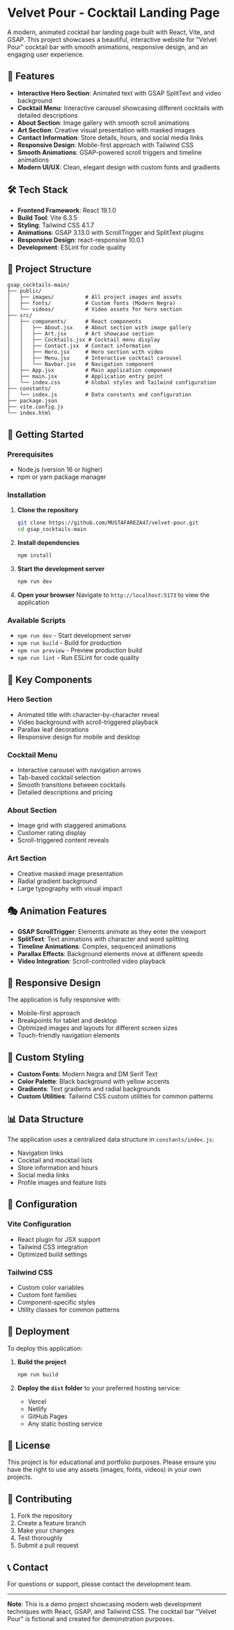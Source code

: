 # Velvet Pour - Cocktail Landing Page

A modern, animated cocktail bar landing page built with React, Vite, and GSAP. This project showcases a beautiful, interactive website for "Velvet Pour" cocktail bar with smooth animations, responsive design, and an engaging user experience.

## 🍹 Features

-   **Interactive Hero Section**: Animated text with GSAP SplitText and video background
-   **Cocktail Menu**: Interactive carousel showcasing different cocktails with detailed descriptions
-   **About Section**: Image gallery with smooth scroll animations
-   **Art Section**: Creative visual presentation with masked images
-   **Contact Information**: Store details, hours, and social media links
-   **Responsive Design**: Mobile-first approach with Tailwind CSS
-   **Smooth Animations**: GSAP-powered scroll triggers and timeline animations
-   **Modern UI/UX**: Clean, elegant design with custom fonts and gradients

## 🛠️ Tech Stack

-   **Frontend Framework**: React 19.1.0
-   **Build Tool**: Vite 6.3.5
-   **Styling**: Tailwind CSS 4.1.7
-   **Animations**: GSAP 3.13.0 with ScrollTrigger and SplitText plugins
-   **Responsive Design**: react-responsive 10.0.1
-   **Development**: ESLint for code quality

## 📁 Project Structure

```
gsap_cocktails-main/
├── public/
│   ├── images/          # All project images and assets
│   ├── fonts/           # Custom fonts (Modern Negra)
│   └── videos/          # Video assets for hero section
├── src/
│   ├── components/      # React components
│   │   ├── About.jsx    # About section with image gallery
│   │   ├── Art.jsx      # Art showcase section
│   │   ├── Cocktails.jsx # Cocktail menu display
│   │   ├── Contact.jsx  # Contact information
│   │   ├── Hero.jsx     # Hero section with video
│   │   ├── Menu.jsx     # Interactive cocktail carousel
│   │   └── Navbar.jsx   # Navigation component
│   ├── App.jsx          # Main application component
│   ├── main.jsx         # Application entry point
│   └── index.css        # Global styles and Tailwind configuration
├── constants/
│   └── index.js         # Data constants and configuration
├── package.json
├── vite.config.js
└── index.html
```

## 🚀 Getting Started

### Prerequisites

-   Node.js (version 16 or higher)
-   npm or yarn package manager

### Installation

1. **Clone the repository**

    ```bash
    git clone https://github.com/MUSTAFAREZA47/velvet-pour.git
    cd gsap_cocktails-main
    ```

2. **Install dependencies**

    ```bash
    npm install
    ```

3. **Start the development server**

    ```bash
    npm run dev
    ```

4. **Open your browser**
   Navigate to `http://localhost:5173` to view the application

### Available Scripts

-   `npm run dev` - Start development server
-   `npm run build` - Build for production
-   `npm run preview` - Preview production build
-   `npm run lint` - Run ESLint for code quality

## 🎨 Key Components

### Hero Section

-   Animated title with character-by-character reveal
-   Video background with scroll-triggered playback
-   Parallax leaf decorations
-   Responsive design for mobile and desktop

### Cocktail Menu

-   Interactive carousel with navigation arrows
-   Tab-based cocktail selection
-   Smooth transitions between cocktails
-   Detailed descriptions and pricing

### About Section

-   Image grid with staggered animations
-   Customer rating display
-   Scroll-triggered content reveals

### Art Section

-   Creative masked image presentation
-   Radial gradient background
-   Large typography with visual impact

## 🎭 Animation Features

-   **GSAP ScrollTrigger**: Elements animate as they enter the viewport
-   **SplitText**: Text animations with character and word splitting
-   **Timeline Animations**: Complex, sequenced animations
-   **Parallax Effects**: Background elements move at different speeds
-   **Video Integration**: Scroll-controlled video playback

## 📱 Responsive Design

The application is fully responsive with:

-   Mobile-first approach
-   Breakpoints for tablet and desktop
-   Optimized images and layouts for different screen sizes
-   Touch-friendly navigation elements

## 🎨 Custom Styling

-   **Custom Fonts**: Modern Negra and DM Serif Text
-   **Color Palette**: Black background with yellow accents
-   **Gradients**: Text gradients and radial backgrounds
-   **Custom Utilities**: Tailwind CSS custom utilities for common patterns

## 📊 Data Structure

The application uses a centralized data structure in `constants/index.js`:

-   Navigation links
-   Cocktail and mocktail lists
-   Store information and hours
-   Social media links
-   Profile images and feature lists

## 🔧 Configuration

### Vite Configuration

-   React plugin for JSX support
-   Tailwind CSS integration
-   Optimized build settings

### Tailwind CSS

-   Custom color variables
-   Custom font families
-   Component-specific styles
-   Utility classes for common patterns

## 🚀 Deployment

To deploy this application:

1. **Build the project**

    ```bash
    npm run build
    ```

2. **Deploy the `dist` folder** to your preferred hosting service:
    - Vercel
    - Netlify
    - GitHub Pages
    - Any static hosting service

## 📝 License

This project is for educational and portfolio purposes. Please ensure you have the right to use any assets (images, fonts, videos) in your own projects.

## 🤝 Contributing

1. Fork the repository
2. Create a feature branch
3. Make your changes
4. Test thoroughly
5. Submit a pull request

## 📞 Contact

For questions or support, please contact the development team.

---

**Note**: This is a demo project showcasing modern web development techniques with React, GSAP, and Tailwind CSS. The cocktail bar "Velvet Pour" is fictional and created for demonstration purposes.
